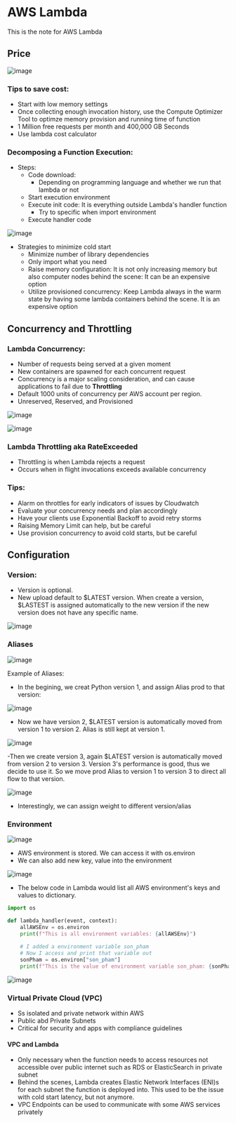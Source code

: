 # AWS Lambda
This is the note for AWS Lambda

## Price

![image](https://user-images.githubusercontent.com/79841341/189026256-2eb2cf83-235f-477d-98ae-6f3d866b26fd.png)

### Tips to save cost:
- Start with low memory settings
- Once collecting enough invocation history, use the Compute Optimizer Tool to optimze memory provision and running time of function
- 1 Million free requests per month and 400,000 GB Seconds
- Use lambda cost calculator

### Decomposing a Function Execution:
- Steps:
  - Code download:
    - Depending on programming language and whether we run that lambda or not
  - Start execution environment
  - Execute init code: It is everything outside Lambda's handler function
    - Try to specific when import environment
  - Execute handler code

![image](https://user-images.githubusercontent.com/79841341/189029220-d98a7351-2104-4923-99d7-bf9543045913.png)

- Strategies to minimize cold start
  - Minimize number of library dependencies
  - Only import what you need
  - Raise memory configuration: It is not only increasing memory but also computer nodes behind the scene: It can be an expensive option
  - Utilize provisioned concurrency: Keep Lambda always in the warm state by having some lambda containers behind the scene. It is an expensive option

## Concurrency and Throttling
### Lambda Concurrency:
- Number of requests being served at a given moment
- New containers are spawned for each concurrent request
- Concurrency is a major scaling consideration, and can cause applications to fail due to **Throttling**
- Default 1000 units of concurrency per AWS account per region.
- Unreserved, Reserved, and Provisioned

![image](https://user-images.githubusercontent.com/79841341/189031910-d4b2ca06-0ef6-4558-90bc-cb9cf43391f5.png)

![image](https://user-images.githubusercontent.com/79841341/189033208-3a769f51-2aac-485b-b6e6-19f70548ec38.png)

### Lambda Throttling aka RateExceeded
- Throttling is when Lambda rejects a request
- Occurs when in flight invocations exceeds available concurrency

### Tips:
- Alarm on throttles for early indicators of issues by Cloudwatch
- Evaluate your concurrency needs and plan accordingly
- Have your clients use Exponential Backoff to avoid retry storms
- Raising Memory Limit can help, but be careful
- Use provision concurrency to avoid cold starts, but be careful

## Configuration

### Version:

- Version is optional.
- New upload default to $LATEST version. When create a version, $LASTEST is assigned automatically to the new version if the new version does not have any specific name.

![image](https://user-images.githubusercontent.com/79841341/189034258-e4247502-f91d-4b02-88f4-8786536fcd0b.png)

### Aliases

![image](https://user-images.githubusercontent.com/79841341/189034688-9fc9e60d-ffc0-4315-85b0-70c983a0b3e8.png)

Example of Aliases:
- In the begining, we creat Python version 1, and assign Alias prod to that version:

![image](https://user-images.githubusercontent.com/79841341/189459673-90a0623b-7177-49f8-9d5b-66fc31013430.png)

- Now we have version 2, $LATEST version is automatically moved from version 1 to version 2. Alias is still kept at version 1.

![image](https://user-images.githubusercontent.com/79841341/189460061-595577f5-ce0f-4f7e-b12d-2195881b59c7.png)

-Then we create version 3, again $LATEST version is automatically moved from version 2 to version 3. Version 3's performance is good, thus we decide to use it. So we move prod Alias to version 1 to version 3 to direct all flow to that version.

![image](https://user-images.githubusercontent.com/79841341/189460175-d1f7d212-1468-4498-9fa0-96deca661c23.png)

- Interestingly, we can assign weight to different version/alias

### Environment

![image](https://user-images.githubusercontent.com/79841341/189469297-05a17d8a-f7d7-46dc-b4a8-d30dd9b378fe.png)

- AWS environment is stored. We can access it with os.environ
- We can also add new key, value into the environment

![image](https://user-images.githubusercontent.com/79841341/189469210-c35bac71-b71e-437a-a017-ce7845598489.png)

- The below code in Lambda would list all AWS environment's keys and values to dictionary.
```python
import os

def lambda_handler(event, context):
    allAWSEnv = os.environ
    print(f"This is all environment variables: {allAWSEnv}")
    
    # I added a environment variable son_pham
    # Now I access and print that variable out
    sonPham = os.environ["son_pham"]
    print(f"This is the value of environment variable son_pham: {sonPham}")
```

![image](https://user-images.githubusercontent.com/79841341/189471555-1febc6cc-6ef2-4d3f-b446-1addba331f26.png)


### Virtual Private Cloud (VPC)
- Ss isolated and private network within AWS
- Public abd Private Subnets
- Critical for security and apps with compliance guidelines

#### VPC and Lambda
- Only necessary when the function needs to access resources not accessible over public internet such as RDS or ElasticSearch in private subnet
- Behind the scenes, Lambda creates Elastic Network Interfaces (ENI)s for each subnet the function is deployed into. This used to be the issue with cold start latency, but not anymore.
- VPC Endpoints can be used to communicate with some AWS services privately
